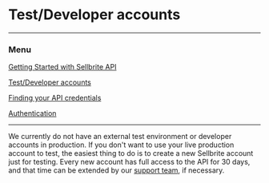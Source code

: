 # Test/Developer accounts

---

### Menu

[Getting Started with Sellbrite API](/Sellbrite-API)

[Test/Developer accounts](dev-accounts)

[Finding your API credentials](credentials)

[Authentication](authentication)

---

We currently do not have an external test environment or developer accounts in production. If you don't want to use your live production account to test, the easiest thing to do is to create a new Sellbrite account just for testing. Every new account has full access to the API for 30 days, and that time can be extended by our [support team](mailto:support@sellbrite.com), if necessary.
